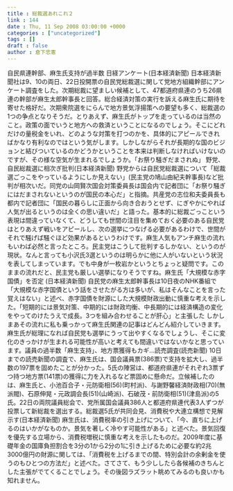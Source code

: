 ```yaml
---
title : 総裁選あれこれ２
link : 144
date : Thu, 11 Sep 2008 03:00:00 +0000
categories : ["uncategorized"]
tags : []
draft : false
author : 倉下忠憲
---
```


自民県連幹部、麻生氏支持が過半数 日経アンケート(日本経済新聞) 日本経済新聞社は9、10の両日、22日投開票の自民党総裁選に関して党地方組織幹部にアンケート調査をした。次期総裁に望ましい候補として、47都道府県連のうち26県連の幹部が麻生太郎幹事長と回答。総合経済対策の実行を訴える麻生氏に期待を寄せた格好だ。次期衆院選をにらんで地方景気浮揚策への要望も多く、総裁選の1つの争点となりそうだ。とりあえず、麻生氏がトップを走っているのは当然のこと。政策の面でいうと地方への救済ということになるのでしょう。そこにどれだけの量税金をいれ、どのような対策を打つのかを、具体的にアピールできればかなり有利なのではという気がします。しかしながらそれが長期的な国のビジョンと結びついているのかどうかということを本来は判断しなければいけないのですが、その様な空気が生まれるでしょうか。「お祭り騒ぎだまされぬ」 野党、自民総裁選に相次ぎ批判(日本経済新聞) 野党からは自民党総裁選について「総裁選ごっこをやっているようにしか見えない」(民主党の鳩山由紀夫幹事長)など批判が相次いだ。同党の山岡賢次国会対策委員長は国会内で記者団に「お祭り騒ぎにはだまされないというのが国民の本心だ」と指摘。共産党の志位和夫委員長も都内で記者団に「国民の暮らしに正面から向き合おうとせず、にぎやかにやれば人気が出るというのは全くの思い違いだ」と語った。基本的に総裁ごっこという表現は間違っていなくて、どうしても世間の注目を集めておく必要のある自民党はとりあえず戦いをアピールし、次の選挙につなげる必要があるわけで、世間がそれで騒げば騒ぐほど効果があるというわけです。麻生人気もアンチ麻生の流れもいわば必然と言ったところ。民主党はこうして批判するしかない、というのが現状。なんと言っても小沢氏3選というのは明らかに他に人がいないという状況を表してしまっています。でも中身が一枚岩かというとちょっと疑問です。このままの流れだと、民主党も厳しい選挙になりそうですね。麻生氏「大規模な赤字国債」を否定 (日本経済新聞)  自民党の麻生太郎幹事長は10日夜のNHK番組で「大規模な赤字国債という話をさせたがる方は多いが、私はそんなことを言った覚えはない」と述べ、赤字国債を財源にした大規模財政出動に慎重な考えを示した。「短期的には景気対策、中期的には財政均衡、中長期的には経済構造の変化をやってのけたうえで成長。3つを組み合わせることが肝心」と主張した しかしまあその流れに私も乗っかって麻生氏関連の記事はどんどん紹介していきます。麻生氏が総理になれば自民党も選挙にうって出やすくなるでしょうし、そこに変化のきっかけが生まれる可能性が高いと考えても間違いではないかなと思っています。議員の過半数「麻生支持」、地方票獲得もカギ...読売調査(読売新聞) 10日までの読売新聞の調査で、麻生氏は、国会議員票(386票)で支持を拡大し、過半数の197票を固めたことが分かった。5氏の陣営は、都道府県連がそれぞれ3票ずつ持つ地方票(141票)の獲得に力を入れるなど票固めに懸命だ。立候補したのは、麻生氏と、小池百合子・元防衛相(56)(町村派)、与謝野馨経済財政相(70)(無派閥)、石原伸晃・元政調会長(51)(山崎派)、石破茂・前防衛相(51)(津島派)の5氏。22日の両院議員総会で、党所属国会議員386人と都道府県連代表3人ずつが投票して新総裁を選出する。総裁選5氏が共同会見、消費税や大連立構想で見解示す(日本経済新聞) 麻生氏は、消費税率の引き上げについて、「今、直ちに上げるのはいかがなものか。景気を著しく冷やす可能性がある」と述べた。景気回復を優先する立場から、消費税増税に慎重な考えを示したものだ。2009年度に基礎年金の国庫負担割合を3分の1から2分の1に引き上げるために必要な約2兆3000億円の財源に関しては、「消費税を上げるまでの間、特別会計の余剰金を使うのもひとつの方法だ」と述べた。さてさて、もう少ししたら各候補のきちんとした主張がでてくることでしょう。その後図ラズラット眺めてみるのも良いかも知れません。
